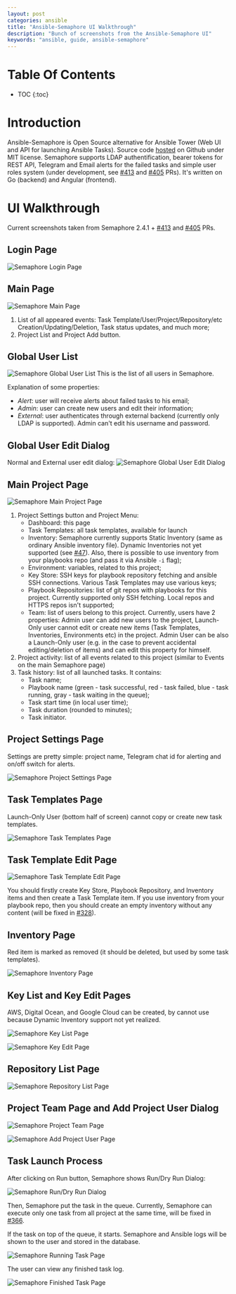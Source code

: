 ```yaml
---
layout: post
categories: ansible
title: "Ansible-Semaphore UI Walkthrough"
description: "Bunch of screenshots from the Ansible-Semaphore UI"
keywords: "ansible, guide, ansible-semaphore"
---
```

# Table Of Contents
* TOC
{:toc}

# Introduction

Ansible-Semaphore is Open Source alternative for Ansible Tower (Web UI and API for launching Ansible Tasks). Source code [hosted](https://github.com/ansible-semaphore/semaphore) on Github under MIT license. Semaphore supports LDAP authentification, bearer tokens for REST API, Telegram and Email alerts for the failed tasks and simple user roles system (under development, see [#413](https://github.com/ansible-semaphore/semaphore/pull/413) and [#405](https://github.com/ansible-semaphore/semaphore/pull/405) PRs).
It's written on Go (backend) and Angular (frontend).

# UI Walkthrough

Current screenshots taken from Semaphore 2.4.1 + [#413](https://github.com/ansible-semaphore/semaphore/pull/413) and [#405](https://github.com/ansible-semaphore/semaphore/pull/405) PRs.

## Login Page
![Semaphore Login Page](/static/img/posts/semaphore-login.png)

## Main Page
![Semaphore Main Page](/static/img/posts/semaphore-main-page.png)

1. List of all appeared events: Task Template/User/Project/Repository/etc Creation/Updating/Deletion, Task status updates, and much more;
1. Project List and Project Add button.

## Global User List
![Semaphore Global User List](/static/img/posts/semaphore-global-user-list.png)
This is the list of all users in Semaphore.

Explanation of some properties:

* *Alert*: user will receive alerts about failed tasks to his email;
* *Admin*: user can create new users and edit their information;
* *External*: user authenticates through external backend (currently only LDAP is supported). Admin can't edit his username and password.

## Global User Edit Dialog
Normal and External user edit dialog:
![Semaphore Global User Edit Dialog](/static/img/posts/semaphore-global-user-edit.png)

## Main Project Page
![Semaphore Main Project Page](/static/img/posts/semaphore-main-project-page.png)

1. Project Settings button and Project Menu:
    * Dashboard: this page
    * Task Templates: all task templates, available for launch
    * Inventory: Semaphore currently supports Static Inventory (same as ordinary Ansible inventory file). Dynamic Inventories not yet supported (see [#47](https://github.com/ansible-semaphore/semaphore/issues/47)). Also, there is possible to use inventory from your playbooks repo (and pass it via Ansible `-i` flag);
    * Environment: variables, related to this project;
    * Key Store: SSH keys for playbook repository fetching and ansible SSH connections. Various Task Templates may use various keys;
    * Playbook Repositories: list of git repos with playbooks for this project. Currently supported only SSH fetching. Local repos and HTTPS repos isn't supported;
    * Team: list of users belong to this project. Currently, users have 2 properties: Admin user can add new users to the project, Launch-Only user cannot edit or create new items (Task Templates, Inventories, Environments etc) in the project. Admin User can be also a Launch-Only user (e.g. in the case to prevent accidental editing/deletion of items) and can edit this property for himself.
1. Project activity: list of all events related to this project (similar to Events on the main Semaphore page)
1. Task history: list of all launched tasks. It contains:
    * Task name;
    * Playbook name (green - task successful, red - task failed, blue - task running, gray - task waiting in the queue);
    * Task start time (in local user time);
    * Task duration (rounded to minutes);
    * Task initiator.

## Project Settings Page
Settings are pretty simple: project name, Telegram chat id for alerting and on/off switch for alerts.

![Semaphore Project Settings Page](/static/img/posts/semaphore-project-settings-page.png)

## Task Templates Page

Launch-Only User (bottom half of screen) cannot copy or create new task templates.

![Semaphore Task Templates Page](/static/img/posts/semaphore-task-templates-page.png)

## Task Template Edit Page

![Semaphore Task Template Edit Page](/static/img/posts/semaphore-task-template-edit-page.png)

You should firstly create Key Store, Playbook Repository, and Inventory items and then create a Task Template item. If you use inventory from your playbook repo, then you should create an empty inventory without any content (will be fixed in [#328](https://github.com/ansible-semaphore/semaphore/issues/328)).

## Inventory Page

Red item is marked as removed (it should be deleted, but used by some task templates).

![Semaphore Inventory Page](/static/img/posts/semaphore-inventory-page.png)

## Key List and Key Edit Pages

AWS, Digital Ocean, and Google Cloud can be created, by cannot use because Dynamic Inventory support not yet realized.

![Semaphore Key List Page](/static/img/posts/semaphore-key-list-page.png)

![Semaphore Key Edit Page](/static/img/posts/semaphore-key-edit-page.png)

## Repository List Page

![Semaphore Repository List Page](/static/img/posts/semaphore-repo-list-page.png)

## Project Team Page and Add Project User Dialog

![Semaphore Project Team Page](/static/img/posts/semaphore-project-team-page.png)

![Semaphore Add Project User Page](/static/img/posts/semaphore-add-project-user-page.png)

## Task Launch Process

After clicking on Run button, Semaphore shows Run/Dry Run Dialog:

![Semaphore Run/Dry Run Dialog](/static/img/posts/semaphore-dry-run-page.png)

Then, Semaphore put the task in the queue. Currently, Semaphore can execute only one task from all project at the same time, will be fixed in [#366](https://github.com/ansible-semaphore/semaphore/pull/366).

If the task on top of the queue, it starts. Semaphore and Ansible logs will be shown to the user and stored in the database.

![Semaphore Running Task Page](/static/img/posts/semaphore-running-task-page.png)

The user can view any finished task log.

![Semaphore Finished Task Page](/static/img/posts/semaphore-finished-task-page.png)